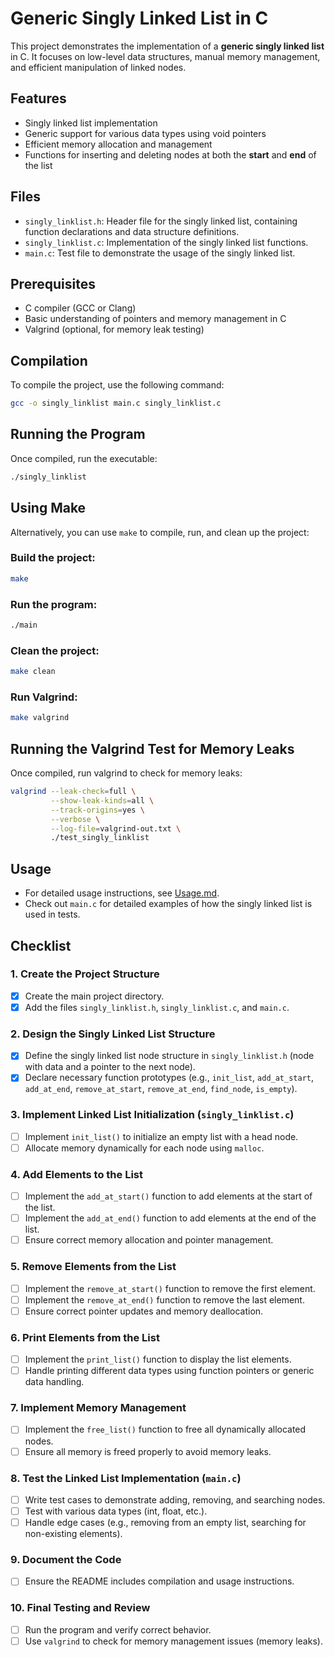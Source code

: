 # Generic Singly Linked List in C

This project demonstrates the implementation of a **generic singly linked list** in C. It focuses on low-level data structures, manual memory management, and efficient manipulation of linked nodes.

## Features

- Singly linked list implementation
- Generic support for various data types using void pointers
- Efficient memory allocation and management
- Functions for inserting and deleting nodes at both the **start** and **end** of the list

## Files

- `singly_linklist.h`: Header file for the singly linked list, containing function declarations and data structure definitions.
- `singly_linklist.c`: Implementation of the singly linked list functions.
- `main.c`: Test file to demonstrate the usage of the singly linked list.

## Prerequisites

- C compiler (GCC or Clang)
- Basic understanding of pointers and memory management in C
- Valgrind (optional, for memory leak testing)

## Compilation

To compile the project, use the following command:

```bash
gcc -o singly_linklist main.c singly_linklist.c
```

## Running the Program

Once compiled, run the executable:

```bash
./singly_linklist
```

## Using Make

Alternatively, you can use `make` to compile, run, and clean up the project:

### Build the project:

```bash
make
```

### Run the program:

```bash
./main
```

### Clean the project:

```bash
make clean
```

### Run Valgrind:

```bash
make valgrind
```

## Running the Valgrind Test for Memory Leaks

Once compiled, run valgrind to check for memory leaks:

```bash
valgrind --leak-check=full \
         --show-leak-kinds=all \
         --track-origins=yes \
         --verbose \
         --log-file=valgrind-out.txt \
         ./test_singly_linklist
```

## Usage

- For detailed usage instructions, see [Usage.md](Usage.md).
- Check out `main.c` for detailed examples of how the singly linked list is used in tests.

## Checklist

### 1. Create the Project Structure

- [x] Create the main project directory.
- [x] Add the files `singly_linklist.h`, `singly_linklist.c`, and `main.c`.

### 2. Design the Singly Linked List Structure

- [x] Define the singly linked list node structure in `singly_linklist.h` (node with data and a pointer to the next node).
- [x] Declare necessary function prototypes (e.g., `init_list`, `add_at_start`, `add_at_end`, `remove_at_start`, `remove_at_end`, `find_node`, `is_empty`).

### 3. Implement Linked List Initialization (`singly_linklist.c`)

- [ ] Implement `init_list()` to initialize an empty list with a head node.
- [ ] Allocate memory dynamically for each node using `malloc`.

### 4. Add Elements to the List

- [ ] Implement the `add_at_start()` function to add elements at the start of the list.
- [ ] Implement the `add_at_end()` function to add elements at the end of the list.
- [ ] Ensure correct memory allocation and pointer management.

### 5. Remove Elements from the List

- [ ] Implement the `remove_at_start()` function to remove the first element.
- [ ] Implement the `remove_at_end()` function to remove the last element.
- [ ] Ensure correct pointer updates and memory deallocation.

### 6. Print Elements from the List

- [ ] Implement the `print_list()` function to display the list elements.
- [ ] Handle printing different data types using function pointers or generic data handling.

### 7. Implement Memory Management

- [ ] Implement the `free_list()` function to free all dynamically allocated nodes.
- [ ] Ensure all memory is freed properly to avoid memory leaks.

### 8. Test the Linked List Implementation (`main.c`)

- [ ] Write test cases to demonstrate adding, removing, and searching nodes.
- [ ] Test with various data types (int, float, etc.).
- [ ] Handle edge cases (e.g., removing from an empty list, searching for non-existing elements).

### 9. Document the Code

- [ ] Ensure the README includes compilation and usage instructions.

### 10. Final Testing and Review

- [ ] Run the program and verify correct behavior.
- [ ] Use `valgrind` to check for memory management issues (memory leaks).
